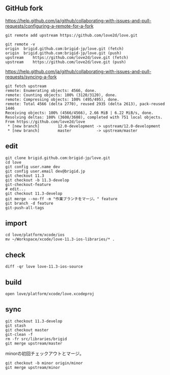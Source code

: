 ## GitHub fork

https://help.github.com/ja/github/collaborating-with-issues-and-pull-requests/configuring-a-remote-for-a-fork

```
git remote add upstream https://github.com/love2d/love.git
```

```
git remote -v
origin	brigid.github.com:brigid-jp/love.git (fetch)
origin	brigid.github.com:brigid-jp/love.git (push)
upstream	https://github.com/love2d/love.git (fetch)
upstream	https://github.com/love2d/love.git (push)
```

https://help.github.com/ja/github/collaborating-with-issues-and-pull-requests/syncing-a-fork

```
git fetch upstream
remote: Enumerating objects: 4566, done.
remote: Counting objects: 100% (3120/3120), done.
remote: Compressing objects: 100% (495/495), done.
remote: Total 4566 (delta 2770), reused 2935 (delta 2613), pack-reused 1446
Receiving objects: 100% (4566/4566), 2.66 MiB | 6.22 MiB/s, done.
Resolving deltas: 100% (3608/3608), completed with 751 local objects.
From https://github.com/love2d/love
 * [new branch]        12.0-development -> upstream/12.0-development
 * [new branch]        master           -> upstream/master
```

## edit

```
git clone brigid.github.com:brigid-jp/love.git
cd love
git config user.name dev
git config user.email dev@brigid.jp
git checkout 11.3
git checkout -b 11.3-develop
git-checkout-feature
# edit...
git checkout 11.3-develop
git merge --no-ff -m "作業ブランチをマージ。" feature
git branch -d feature
git-push-all-tags
```

## import

```
cd love/platform/xcode/ios
mv ~/Workspace/xcode/love-11.3-ios-libraries/* .
```

## check

```
diff -qr love love-11.3-ios-source
```

## build

```
open love/platform/xcode/love.xcodeproj
```

## sync

```
git checkout 11.3-develop
git stash
git checkout master
git-clean -f
rm -fr src/libraries/brigid
git merge upstream/master
```

minorの初回チェックアウトとマージ。

```
git checkout -b minor origin/minor
git merge upstream/minor
```
